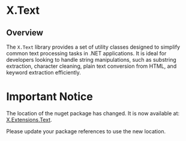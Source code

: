 # X.Text

## Overview
The `X.Text` library provides a set of utility classes designed to simplify common text processing tasks in 
.NET applications. It is ideal for developers looking to handle string manipulations, such as substring extraction, 
character cleaning, plain text conversion from HTML, and keyword extraction efficiently.


# Important Notice

The location of the nuget package has changed. It is now available at: [X.Extensions.Text](https://www.nuget.org/packages/X.Extensions.Text).

Please update your package references to use the new location.